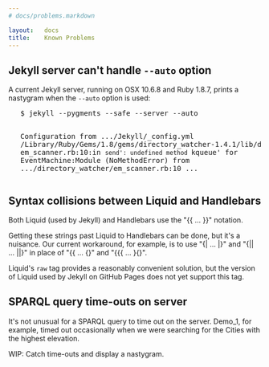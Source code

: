```yaml
---
# docs/problems.markdown

layout:   docs
title:    Known Problems
---
```


## Jekyll server can't handle `--auto` option

A current Jekyll server, running on OSX 10.6.8 and Ruby 1.8.7,
prints a nastygram when the `--auto` option is used:

<ul><pre>
$ jekyll --pygments --safe --server --auto

Configuration from .../Jekyll/_config.yml
/Library/Ruby/Gems/1.8/gems/directory_watcher-1.4.1/lib/directory_watcher/
  em_scanner.rb:10:in `send':
    undefined method `kqueue' for EventMachine:Module (NoMethodError)
  from .../directory_watcher/em_scanner.rb:10
  ...
</pre></ul>


## Syntax collisions between Liquid and Handlebars

Both Liquid (used by Jekyll) and Handlebars
use the "{&#123; ... &#125;}" notation.

Getting these strings past Liquid to Handlebars can be done,
but it's a nuisance.
Our current workaround, for example,
is to use "{| ... |}" and "{|| ... ||}"
in place of "{&#123; ... &#123;}" and "{&#123;{ ... }&#123;}".

Liquid's `raw` tag provides a reasonably convenient solution,
but the version of Liquid used by Jekyll on GitHub Pages
does not yet support this tag.


## SPARQL query time-outs on server

It's not unusual for a SPARQL query to time out on the server.
Demo_1, for example, timed out occasionally when we were searching
for the Cities with the highest elevation.

WIP: Catch time-outs and display a nastygram.
